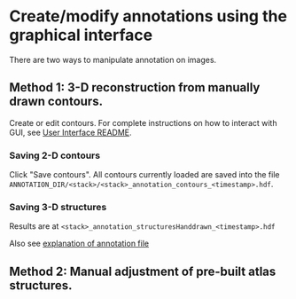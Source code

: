 # Create/modify annotations using the graphical interface

There are two ways to manipulate annotation on images.

## Method 1: 3-D reconstruction from manually drawn contours.

Create or edit contours. For complete instructions on how to interact with GUI, see [User Interface README](../gui/README.md).

### Saving 2-D contours

Click "Save contours". All contours currently loaded are saved into the file `ANNOTATION_DIR/<stack>/<stack>_annotation_contours_<timestamp>.hdf`.

### Saving 3-D structures

Results are at `<stack>_annotation_structuresHanddrawn_<timestamp>.hdf`

Also see [explanation of annotation file](FileOrganization.md)

## Method 2: Manual adjustment of pre-built atlas structures.
